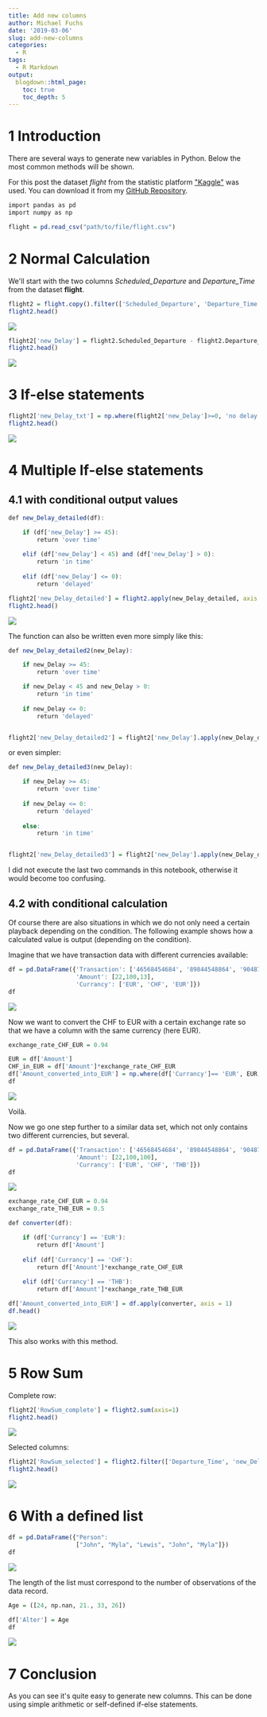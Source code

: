 ```yaml
---
title: Add new columns
author: Michael Fuchs
date: '2019-03-06'
slug: add-new-columns
categories:
  - R
tags:
  - R Markdown
output:
  blogdown::html_page:
    toc: true
    toc_depth: 5
---
```



# 1 Introduction

There are several ways to generate new variables in Python. Below the most common methods will be shown.


For this post the dataset *flight* from the statistic platform ["Kaggle"](https://www.kaggle.com) was used. You can download it from my [GitHub Repository](https://github.com/MFuchs1989/Datasets-and-Miscellaneous/tree/main/datasets).




```r
import pandas as pd
import numpy as np
```


```r
flight = pd.read_csv("path/to/file/flight.csv")
```



# 2 Normal Calculation

We'll start with the two columns *Scheduled_Departure* and *Departure_Time* from the dataset **flight**.



```r
flight2 = flight.copy().filter(['Scheduled_Departure', 'Departure_Time'])
flight2.head()
```

![](/post/2019-03-06-add-new-columns_files/p2p1.png)




```r
flight2['new_Delay'] = flight2.Scheduled_Departure - flight2.Departure_Time
flight2.head()
```

![](/post/2019-03-06-add-new-columns_files/p2p2.png)


# 3 If-else statements 


```r
flight2['new_Delay_txt'] = np.where(flight2['new_Delay']>=0, 'no delay', 'delayed')
flight2.head()
```

![](/post/2019-03-06-add-new-columns_files/p2p3.png)



# 4 Multiple If-else statements 

## 4.1 with conditional output values


```r
def new_Delay_detailed(df):

    if (df['new_Delay'] >= 45):
        return 'over time'
    
    elif (df['new_Delay'] < 45) and (df['new_Delay'] > 0):
        return 'in time'
              
    elif (df['new_Delay'] <= 0):
        return 'delayed'

flight2['new_Delay_detailed'] = flight2.apply(new_Delay_detailed, axis = 1)
flight2.head()
```

![](/post/2019-03-06-add-new-columns_files/p2p4.png)

The function can also be written even more simply like this:


```r
def new_Delay_detailed2(new_Delay):

    if new_Delay >= 45:
        return 'over time'

    if new_Delay < 45 and new_Delay > 0:
        return 'in time'
    
    if new_Delay <= 0:
        return 'delayed'


flight2['new_Delay_detailed2'] = flight2['new_Delay'].apply(new_Delay_detailed2)
```


or even simpler:


```r
def new_Delay_detailed3(new_Delay):

    if new_Delay >= 45:
        return 'over time'
    
    if new_Delay <= 0:
        return 'delayed'
    
    else:
        return 'in time'


flight2['new_Delay_detailed3'] = flight2['new_Delay'].apply(new_Delay_detailed3)
```

I did not execute the last two commands in this notebook, otherwise it would become too confusing.


## 4.2 with conditional calculation

Of course there are also situations in which we do not only need a certain playback depending on the condition.
The following example shows how a calculated value is output (depending on the condition).

Imagine that we have transaction data with different currencies available:


```r
df = pd.DataFrame({'Transaction': ['46568454684', '89844548864', '90487651685'],
                   'Amount': [22,100,13],
                   'Currancy': ['EUR', 'CHF', 'EUR']})
df
```

![](/post/2019-03-06-add-new-columns_files/p2z1.png)

Now we want to convert the CHF to EUR with a certain exchange rate so that we have a column with the same currency (here EUR).



```r
exchange_rate_CHF_EUR = 0.94
```


```r
EUR = df['Amount']
CHF_in_EUR = df['Amount']*exchange_rate_CHF_EUR
df['Amount_converted_into_EUR'] = np.where(df['Currancy']== 'EUR', EUR, CHF_in_EUR)
df
```

![](/post/2019-03-06-add-new-columns_files/p2z2.png)

Voilà.

Now we go one step further to a similar data set, which not only contains two different currencies, but several.


```r
df = pd.DataFrame({'Transaction': ['46568454684', '89844548864', '90487651685'],
                   'Amount': [22,100,100],
                   'Currancy': ['EUR', 'CHF', 'THB']})
df
```

![](/post/2019-03-06-add-new-columns_files/p2z3.png)


```r
exchange_rate_CHF_EUR = 0.94
exchange_rate_THB_EUR = 0.5
```


```r
def converter(df):

    if (df['Currancy'] == 'EUR'):
        return df['Amount']
    
    elif (df['Currancy'] == 'CHF'):
        return df['Amount']*exchange_rate_CHF_EUR
              
    elif (df['Currancy'] == 'THB'):
        return df['Amount']*exchange_rate_THB_EUR
```



```r
df['Amount_converted_into_EUR'] = df.apply(converter, axis = 1)
df.head()
```

![](/post/2019-03-06-add-new-columns_files/p2z4.png)

This also works with this method.



# 5 Row Sum

Complete row:

```r
flight2['RowSum_complete'] = flight2.sum(axis=1)
flight2.head()
```

![](/post/2019-03-06-add-new-columns_files/p2p5.png)


Selected columns:

```r
flight2['RowSum_selected'] = flight2.filter(['Departure_Time', 'new_Delay']).sum(axis=1)
flight2.head()
```

![](/post/2019-03-06-add-new-columns_files/p2p6.png)

# 6 With a defined list



```r
df = pd.DataFrame({"Person":
                   ["John", "Myla", "Lewis", "John", "Myla"]})
df
```

![](/post/2019-03-06-add-new-columns_files/p2p7.png)


The length of the list must correspond to the number of observations of the data record.

```r
Age = ([24, np.nan, 21., 33, 26])
```



```r
df['Alter'] = Age
df
```

![](/post/2019-03-06-add-new-columns_files/p2p8.png)



# 7 Conclusion

As you can see it's quite easy to generate new columns. 
This can be done using simple arithmetic or self-defined if-else statements.


